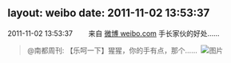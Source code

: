 layout: weibo
date: 2011-11-02 13:53:37
---
2011-11-02 13:53:37  &nbsp;&nbsp;&nbsp;&nbsp;&nbsp;&nbsp; 来自 <a href="http://weibo.com/" rel="nofollow">微博 weibo.com</a>
手长家伙的好处……
>  @南都周刊: 【乐呵一下】猩猩，你的手有点，那个…… ​​​
>  ![图片](https://ww3.sinaimg.cn/large/61d7cd94gw1dmpi3zcoc3g.gif)
